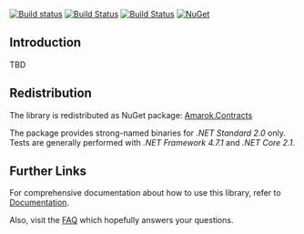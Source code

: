 [![Build status](https://dev.azure.com/amarok79/Amarok.Events/_apis/build/status/Amarok.Contracts)](https://dev.azure.com/amarok79/Amarok.Events/_build/latest?definitionId=6)
[![Build Status](https://sonarcloud.io/api/project_badges/measure?project=Amarok79_Contracts&metric=alert_status)](https://sonarcloud.io/dashboard?id=Amarok79_Contracts)
[![Build Status](https://sonarcloud.io/api/project_badges/measure?project=Amarok79_Contracts&metric=coverage)](https://sonarcloud.io/api/project_badges/measure?project=Amarok79_Contracts&metric=coverage)
[![NuGet](https://img.shields.io/nuget/v/Amarok.Contracts.svg?logo=)](https://www.nuget.org/packages/Amarok.Contracts/)

## Introduction

TBD


## Redistribution

The library is redistributed as NuGet package: [Amarok.Contracts](https://www.nuget.org/packages/Amarok.Contracts/)

The package provides strong-named binaries for *.NET Standard 2.0* only. Tests are generally performed with *.NET Framework 4.7.1* and *.NET Core 2.1*.


## Further Links

For comprehensive documentation about how to use this library, refer to [Documentation](doc/Documentation.md).

Also, visit the [FAQ](doc/FAQ.md) which hopefully answers your questions.
